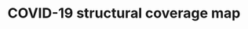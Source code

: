 ---
annotations:
- id: DOID:0080600
  parent: disease by infectious agent
  type: Disease Ontology
  value: COVID-19
- id: PW:0001028
  parent: disease pathway
  type: Pathway Ontology
  value: infectious disease pathway
authors:
- Mkutmon
- NhungP
- Eweitz
- Egonw
citedin: ''
communities: []
description: This pathway summarizes the structural relationships (mimicking or hijacking)
  between COVID-19 (SARS-CoV-2) viral proteins and human proteins.
last-edited: 2024-01-31
ndex: null
organisms:
- Homo sapiens
redirect_from:
- /index.php/Pathway:WP5145
- /instance/WP5145
- /instance/WP5145_r124659
revision: r124659
schema-jsonld:
- '@context': https://schema.org/
  '@id': https://wikipathways.github.io/pathways/WP5145.html
  '@type': Dataset
  creator:
    '@type': Organization
    name: WikiPathways
  description: This pathway summarizes the structural relationships (mimicking or
    hijacking) between COVID-19 (SARS-CoV-2) viral proteins and human proteins.
  keywords:
  - ACE2
  - APOA1
  - AQR
  - CMTR1
  - E
  - GDAP2
  - IGHMBP2
  - ISG15
  - MACROD1
  - MACROD2
  - MACROH2A1
  - MPP5
  - MRM2
  - NLRP12
  - NRP1
  - PAIP1
  - PARP14
  - PARP9
  - PF-07321332 (Pfizer PAXLOVID)
  - SLC6A19
  - Spike
  - TAB1
  - TOMM70
  - UBA52
  - UBB
  - UBC
  - UPF1
  - UPF2
  - nsp1
  - nsp13
  - nsp16
  - nsp3
  - nsp5
  - orf3a
  - orf9b
  license: CC0
  name: COVID-19 structural coverage map
seo: CreativeWork
title: COVID-19 structural coverage map
wpid: WP5145
---